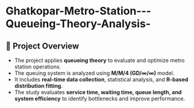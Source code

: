 # Ghatkopar-Metro-Station---Queueing-Theory-Analysis-
## 📌 Project Overview  
- The project applies **queueing theory** to evaluate and optimize metro station operations.  
- The queuing system is analyzed using **M/M/4 (GD/∞/∞)** model.  
- It includes **real-time data collection**, statistical analysis, and **R-based distribution fitting**.  
- The study evaluates **service time, waiting time, queue length, and system efficiency** to identify bottlenecks and improve performance.  


